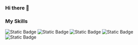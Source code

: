 ### Hi there 👋

### My Skills
![Static Badge](https://img.shields.io/badge/HTML5-red)
![Static Badge](https://img.shields.io/badge/CSS3-purple)
![Static Badge](https://img.shields.io/badge/JavaScript-gold)
![Static Badge](https://img.shields.io/badge/FIGMA-pink)
![Static Badge](https://img.shields.io/badge/SCSS-orange)


<!--
**RyuKyoungHyun/RyuKyoungHyun** is a ✨ _special_ ✨ repository because its `README.md` (this file) appears on your GitHub profile.

Here are some ideas to get you started:

- 🔭 I’m currently working on ...
- 🌱 I’m currently learning ...
- 👯 I’m looking to collaborate on ...
- 🤔 I’m looking for help with ...
- 💬 Ask me about ...
- 📫 How to reach me: ...
- 😄 Pronouns: ...
- ⚡ Fun fact: ...
-->
